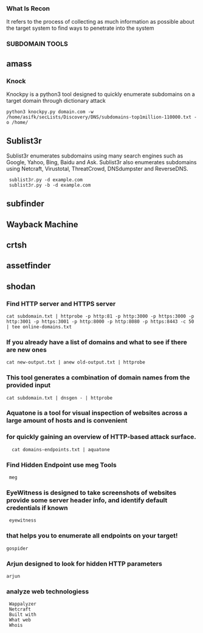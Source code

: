 ### What Is Recon

 It refers to the process of collecting as much information as possible about the target system to find ways to penetrate into the system

### SUBDOMAIN TOOLS
   
## amass
    
    
### Knock
   Knockpy is a python3 tool designed to quickly enumerate subdomains on a target domain through dictionary attack 
   
    python3 knockpy.py domain.com -w /home/asifk/secLists/Discovery/DNS/subdomains-top1million-110000.txt -o /home/
    
## Sublist3r
   Sublist3r enumerates subdomains using many search engines such as Google, Yahoo, Bing, Baidu and Ask.
   Sublist3r also enumerates subdomains using Netcraft, Virustotal, ThreatCrowd, DNSdumpster and ReverseDNS.
   
     sublist3r.py -d example.com
     sublist3r.py -b -d example.com
     
  ## subfinder
  ## Wayback Machine 
  ## crtsh
  ## assetfinder
  ## shodan
  
  ### Find HTTP server and HTTPS server 
  
    cat subdomain.txt | httprobe -p http:81 -p http:3000 -p https:3000 -p http:3001 -p https:3001 -p http:8000 -p http:8080 -p https:8443 -c 50 
    | tee online-domains.txt
    
  ### If you already have a list of domains and what to see if there are new ones
  
    cat new-output.txt | anew old-output.txt | httprobe
    
    
  ### This tool generates a combination of domain names from the provided input
  
    cat subdomain.txt | dnsgen - | httprobe
    
  ### Aquatone is a tool for visual inspection of websites across a large amount of hosts and is convenient 
  ### for quickly gaining an overview of HTTP-based attack surface.
  
      cat domains-endpoints.txt | aquatone
      
  ### Find Hidden Endpoint use meg Tools
  
     meg 
     
  ### EyeWitness is designed to take screenshots of websites provide some server header info, and identify default credentials if known
  
     eyewitness
     
  ### that helps you to enumerate all endpoints on your target!
    gospider
    
  ### Arjun designed to look for hidden HTTP parameters
  
    arjun
  
  ### analyze web technologiess 
  
     Wappalyzer
     Netcraft
     Built with
     What web
     Whois
